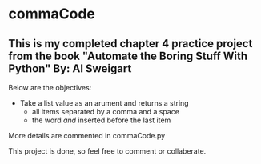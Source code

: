 # commaCode

##  This is my completed chapter 4 practice project from the book "Automate the Boring Stuff With Python" By: Al Sweigart

Below are the objectives:
- Take a list value as an arument and returns a string
  - all items separated by a comma and a space
  - the word *and* inserted before the last item

More details are commented in commaCode.py

This project is done, so feel free to comment or collaberate.
